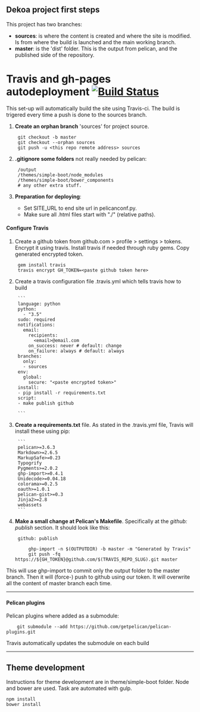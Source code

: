 ## Dekoa project first steps

This project has two branches:
	
- **sources**: is where the content is created and where the site is modified. Is from where the build is launched and the main working branch.
- **master**: is the 'dist' folder. This is the output from pelican, and the published side of the repository.


# Travis and gh-pages autodeployment [![Build Status](https://travis-ci.org/sbadillo/dekoa.svg?branch=master)](https://travis-ci.org/sbadillo/dekoa)

This set-up will automatically build the site using Travis-ci. The build is trigered every time a push is done to the sources branch.

1. **Create an orphan branch** 'sources' for project source.

        git checkout -b master
        git checkout --orphan sources
        git push -u <this repo remote address> sources
	
2. **.gitignore some folders** not really needed by pelican:
	
        /output
		/themes/simple-boot/node_modules
        /themes/simple-boot/bower_components
        # any other extra stuff.

3. **Preparation for deploying**:

	- Set SITE_URL to end site url in pelicanconf.py.
    - Make sure all .html files start with "./" (relative paths).

#### **Configure Travis**

1. Create a github token from github.com > profile > settings > tokens. Encrypt it using travis. Install travis if needed through ruby gems. Copy generated encrypted token.

        gem install travis
        travis encrypt GH_TOKEN=<paste github token here>
    
2. Create a travis configuration file .travis.yml which tells travis how to build
    
        ```
        language: python
        python:
          - "3.5"
        sudo: required
        notifications:
          email:
            recipients:
              <email>@email.com
            on_success: never # default: change
            on_failure: always # default: always
        branches:
          only:
          - sources
        env:
          global:
            secure: "<paste encrypted token>"
        install:
        - pip install -r requirements.txt
        script:
        - make publish github

        ```	

3. **Create a requirements.txt** file. As stated in the .travis.yml file, Travis will install these using pip:

		```
        pelican>=3.6.3
        Markdown>=2.6.5
        MarkupSafe>=0.23
        Typogrify
        Pygments>=2.0.2
        ghp-import>=0.4.1
        Unidecode>=0.04.18
        colorama>=0.2.5
        oauth>=1.0.1
        pelican-gist>=0.3
        Jinja2>=2.8
        webassets
        ```

4. **Make a small change at Pelican's Makefile**. Specifically at the *github: publish* section. It should look like this:

		github: publish
	
			ghp-import -n $(OUTPUTDIR) -b master -m "Generated by Travis"	
			git push -fq https://${GH_TOKEN}@github.com/$(TRAVIS_REPO_SLUG).git master

This will use ghp-import to commit only the output folder to the master branch. Then it will (force-) push to github using our token. It will overwrite all the content of master branch each time.

---
#### Pelican plugins
Pelican plugins where added as a submodule:

        git submodule --add https://github.com/getpelican/pelican-plugins.git

Travis automatically updates the submodule on each build




---
## Theme development
Instructions for theme development are in theme/simple-boot folder. Node and bower are used. Task are automated with gulp. 

	npm install
    bower install
